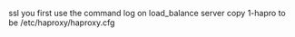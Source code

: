 ssl
you first use the command log on load_balance server 
copy 1-hapro to be /etc/haproxy/haproxy.cfg


